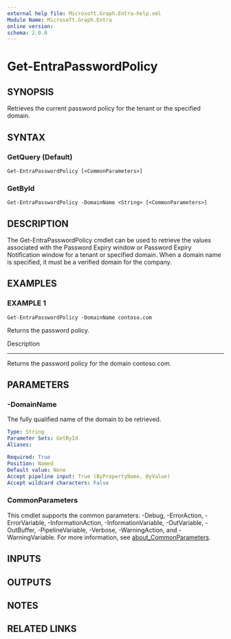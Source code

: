 ```yaml
---
external help file: Microsoft.Graph.Entra-help.xml
Module Name: Microsoft.Graph.Entra
online version:
schema: 2.0.0
---
```


# Get-EntraPasswordPolicy

## SYNOPSIS
Retrieves the current password policy for the tenant or the specified domain.

## SYNTAX

### GetQuery (Default)
```
Get-EntraPasswordPolicy [<CommonParameters>]
```

### GetById
```
Get-EntraPasswordPolicy -DomainName <String> [<CommonParameters>]
```

## DESCRIPTION
The Get-EntraPasswordPolicy cmdlet can be used to retrieve the values associated with the Password Expiry
window or Password Expiry Notification window for a tenant or specified domain. 
When a domain name is
specified, it must be a verified domain for the company.

## EXAMPLES

### EXAMPLE 1
```
Get-EntraPasswordPolicy -DomainName contoso.com
```

Returns the password policy.

Description

-----------

Returns the password policy for the domain contoso.com.

## PARAMETERS

### -DomainName
The fully qualified name of the domain to be retrieved.

```yaml
Type: String
Parameter Sets: GetById
Aliases:

Required: True
Position: Named
Default value: None
Accept pipeline input: True (ByPropertyName, ByValue)
Accept wildcard characters: False
```

### CommonParameters
This cmdlet supports the common parameters: -Debug, -ErrorAction, -ErrorVariable, -InformationAction, -InformationVariable, -OutVariable, -OutBuffer, -PipelineVariable, -Verbose, -WarningAction, and -WarningVariable. For more information, see [about_CommonParameters](https://go.microsoft.com/fwlink/?LinkID=113216).

## INPUTS

## OUTPUTS

## NOTES

## RELATED LINKS
